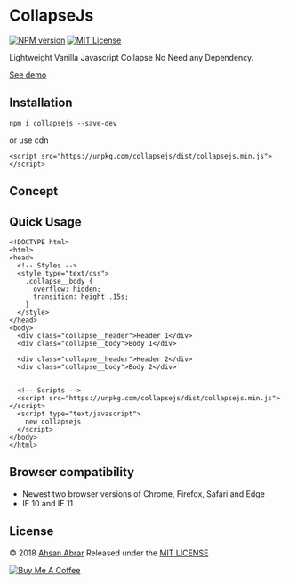 # CollapseJs

[![NPM version][npm-image]][npm-url]
[![MIT License][license-image]][license-url]

Lightweight Vanilla Javascript Collapse No Need any Dependency.

[See demo](https://ahsanabrar.github.io/collapse/)

## Installation

````
npm i collapsejs --save-dev
````

or use cdn

````
<script src="https://unpkg.com/collapsejs/dist/collapsejs.min.js"></script>
````

## Concept

<div></div>
<div></div>


## Quick Usage

````
<!DOCTYPE html>
<html>
<head>
  <!-- Styles -->
  <style type="text/css">
    .collapse__body {
      overflow: hidden;
      transition: height .15s;
    }
  </style>
</head>
<body>
  <div class="collapse__header">Header 1</div>
  <div class="collapse__body">Body 1</div>

  <div class="collapse__header">Header 2</div>
  <div class="collapse__body">Body 2</div>


  <!-- Scripts -->
  <script src="https://unpkg.com/collapsejs/dist/collapsejs.min.js"></script>
  <script type="text/javascript">
    new collapsejs
  </script>
</body>
</html>
````


## Browser compatibility

* Newest two browser versions of Chrome, Firefox, Safari and Edge
* IE 10 and IE 11

## License

© 2018 [Ahsan Abrar](https://github.com/AhsanAbrar)
Released under the [MIT LICENSE](http://opensource.org/licenses/MIT)

<a href="https://www.buymeacoffee.com/ahsan" target="_blank"><img src="https://www.buymeacoffee.com/assets/img/custom_images/orange_img.png" alt="Buy Me A Coffee" style="height: auto !important;width: auto !important;" ></a>

[npm-image]: https://img.shields.io/npm/v/collapsejs.svg
[npm-url]: https://npmjs.com/package/collapsejs

[license-image]: https://img.shields.io/npm/l/collapsejs.svg
[license-url]: LICENSE
